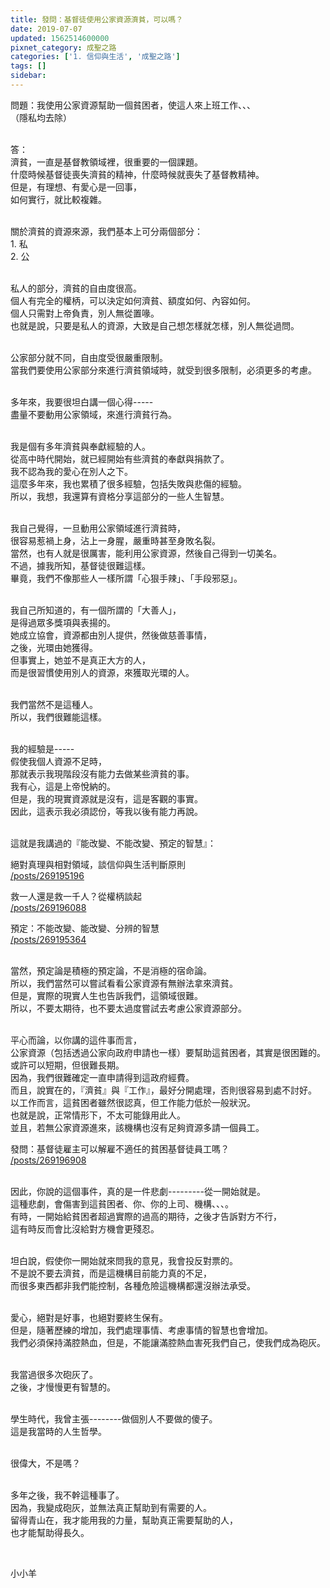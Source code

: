 ```yaml
---
title: 發問：基督徒使用公家資源濟貧，可以嗎？
date: 2019-07-07
updated: 1562514600000
pixnet_category: 成聖之路
categories: ['1. 信仰與生活', '成聖之路']
tags: []
sidebar: 
---
```


<p>問題：我使用公家資源幫助一個貧困者，使這人來上班工作、、、<br/>
（隱私均去除）</p>
<p><br/>
答：<br/>
濟貧，一直是基督教領域裡，很重要的一個課題。<br/>
什麼時候基督徒喪失濟貧的精神，什麼時候就喪失了基督教精神。<br/>
但是，有理想、有愛心是一回事，<br/>
如何實行，就比較複雜。</p>
<p><br/>
關於濟貧的資源來源，我們基本上可分兩個部分：<br/>
1. 私<br/>
2. 公</p>
<p><br/>
私人的部分，濟貧的自由度很高。<br/>
個人有完全的權柄，可以決定如何濟貧、額度如何、內容如何。<br/>
個人只需對上帝負責，別人無從置喙。<br/>
也就是說，只要是私人的資源，大致是自己想怎樣就怎樣，別人無從過問。</p>
<p><br/>
公家部分就不同，自由度受很嚴重限制。<br/>
當我們要使用公家部分來進行濟貧領域時，就受到很多限制，必須更多的考慮。</p>
<p><br/>
多年來，我要很坦白講一個心得-----<br/>
盡量不要動用公家領域，來進行濟貧行為。</p>
<p><br/>
我是個有多年濟貧與奉獻經驗的人。<br/>
從高中時代開始，就已經開始有些濟貧的奉獻與捐款了。<br/>
我不認為我的愛心在別人之下。<br/>
這麼多年來，我也累積了很多經驗，包括失敗與悲傷的經驗。<br/>
所以，我想，我還算有資格分享這部分的一些人生智慧。</p>
<p><br/>
我自己覺得，一旦動用公家領域進行濟貧時，<br/>
很容易惹禍上身，沾上一身腥，嚴重時甚至身敗名裂。<br/>
當然，也有人就是很厲害，能利用公家資源，然後自己得到一切美名。<br/>
不過，據我所知，基督徒很難這樣。<br/>
畢竟，我們不像那些人一樣所謂「心狠手辣」、「手段邪惡」。</p>
<p><br/>
我自己所知道的，有一個所謂的「大善人」，<br/>
是得過眾多獎項與表揚的。<br/>
她成立協會，資源都由別人提供，然後做慈善事情，<br/>
之後，光環由她獲得。<br/>
但事實上，她並不是真正大方的人，<br/>
而是很習慣使用別人的資源，來獲取光環的人。</p>
<p><br/>
我們當然不是這種人。<br/>
所以，我們很難能這樣。</p>
<p><br/>
我的經驗是-----<br/>
假使我個人資源不足時，<br/>
那就表示我現階段沒有能力去做某些濟貧的事。<br/>
我有心，這是上帝悅納的。<br/>
但是，我的現實資源就是沒有，這是客觀的事實。<br/>
因此，這表示我必須認份，等我以後有能力再說。</p>
<p><br/>
這就是我講過的『能改變、不能改變、預定的智慧』：</p>
<p>絕對真理與相對領域，談信仰與生活判斷原則<br/>
<a href="/posts/269195196" target="_blank">/posts/269195196</a></p>
<p>救一人還是救一千人？從權柄談起<br/>
<a href="/posts/269196088" target="_blank">/posts/269196088</a></p>
<p>預定：不能改變、能改變、分辨的智慧<br/>
<a href="/posts/269195364" target="_blank">/posts/269195364</a></p>
<p><br/>
當然，預定論是積極的預定論，不是消極的宿命論。<br/>
所以，我們當然可以嘗試看看公家資源有無辦法拿來濟貧。<br/>
但是，實際的現實人生也告訴我們，這領域很難。<br/>
所以，不要太期待，也不要太過度嘗試去考慮公家資源部分。</p>
<p><br/>
平心而論，以你講的這件事而言，<br/>
公家資源（包括透過公家向政府申請也一樣）要幫助這貧困者，其實是很困難的。<br/>
或許可以短期，但很難長期。<br/>
因為，我們很難確定一直申請得到這政府經費。<br/>
而且，說實在的，『濟貧』與『工作』，最好分開處理，否則很容易到處不討好。<br/>
以工作而言，這貧困者雖然很認真，但工作能力低於一般狀況。<br/>
也就是說，正常情形下，不太可能錄用此人。<br/>
並且，若無公家資源進來，該機構也沒有足夠資源多請一個員工。</p>
<p>發問：基督徒雇主可以解雇不適任的貧困基督徒員工嗎？<br/>
<a href="/posts/269196908" target="_blank">/posts/269196908</a></p>
<p><br/>
因此，你說的這個事件，真的是一件悲劇---------從一開始就是。<br/>
這種悲劇，會傷害到這貧困者、你、你的上司、機構、、、。<br/>
有時，一開始給貧困者超過實際的過高的期待，之後才告訴對方不行，<br/>
這有時反而會比沒給對方機會更殘忍。</p>
<p><br/>
坦白說，假使你一開始就來問我的意見，我會投反對票的。<br/>
不是說不要去濟貧，而是這機構目前能力真的不足，<br/>
而很多東西都非我們能控制，各種危險這機構都還沒辦法承受。</p>
<p><br/>
愛心，絕對是好事，也絕對要終生保有。<br/>
但是，隨著歷練的增加，我們處理事情、考慮事情的智慧也會增加。<br/>
我們必須保持滿腔熱血，但是，不能讓滿腔熱血害死我們自己，使我們成為砲灰。</p>
<p><br/>
我當過很多次砲灰了。<br/>
之後，才慢慢更有智慧的。</p>
<p><br/>
學生時代，我曾主張--------做個別人不要做的傻子。<br/>
這是我當時的人生哲學。</p>
<p><br/>
很偉大，不是嗎？</p>
<p><br/>
多年之後，我不幹這種事了。<br/>
因為，我變成砲灰，並無法真正幫助到有需要的人。<br/>
留得青山在，我才能用我的力量，幫助真正需要幫助的人，<br/>
也才能幫助得長久。</p>
<p> </p>
<p>小小羊</p>
